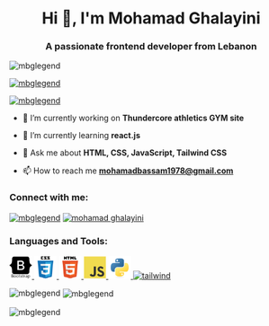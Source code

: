 <h1 align="center">Hi 👋, I'm Mohamad Ghalayini</h1>
<h3 align="center">A passionate frontend developer from Lebanon</h3>

<p align="left"> <img src="https://komarev.com/ghpvc/?username=mbglegend&label=Profile%20views&color=0e75b6&style=flat" alt="mbglegend" /> </p>

<p align="left"> <a href="https://github.com/ryo-ma/github-profile-trophy"><img src="https://github-profile-trophy.vercel.app/?username=mbglegend" alt="mbglegend" /></a> </p>

<p align="left"> <a href="https://twitter.com/mbglegend" target="blank"><img src="https://img.shields.io/twitter/follow/mbglegend?logo=twitter&style=for-the-badge" alt="mbglegend" /></a> </p>

- 🔭 I’m currently working on **Thundercore athletics GYM site**

- 🌱 I’m currently learning **react.js**

- 💬 Ask me about **HTML, CSS, JavaScript, Tailwind CSS**

- 📫 How to reach me **mohamadbassam1978@gmail.com**

<h3 align="left">Connect with me:</h3>
<p align="left">
<a href="https://twitter.com/mbglegend" target="blank"><img align="center" src="https://raw.githubusercontent.com/rahuldkjain/github-profile-readme-generator/master/src/images/icons/Social/twitter.svg" alt="mbglegend" height="30" width="40" /></a>
<a href="[https://linkedin.com/in/mohamad ghalayini](https://www.linkedin.com/in/mohamad-ghalayini-70724a255/)" target="blank"><img align="center" src="https://raw.githubusercontent.com/rahuldkjain/github-profile-readme-generator/master/src/images/icons/Social/linked-in-alt.svg" alt="mohamad ghalayini" height="30" width="40" /></a>
</p>

<h3 align="left">Languages and Tools:</h3>
<p align="left"> <a href="https://getbootstrap.com" target="_blank" rel="noreferrer"> <img src="https://raw.githubusercontent.com/devicons/devicon/master/icons/bootstrap/bootstrap-plain-wordmark.svg" alt="bootstrap" width="40" height="40"/> </a> <a href="https://www.w3schools.com/css/" target="_blank" rel="noreferrer"> <img src="https://raw.githubusercontent.com/devicons/devicon/master/icons/css3/css3-original-wordmark.svg" alt="css3" width="40" height="40"/> </a> <a href="https://www.w3.org/html/" target="_blank" rel="noreferrer"> <img src="https://raw.githubusercontent.com/devicons/devicon/master/icons/html5/html5-original-wordmark.svg" alt="html5" width="40" height="40"/> </a> <a href="https://developer.mozilla.org/en-US/docs/Web/JavaScript" target="_blank" rel="noreferrer"> <img src="https://raw.githubusercontent.com/devicons/devicon/master/icons/javascript/javascript-original.svg" alt="javascript" width="40" height="40"/> </a> <a href="https://www.python.org" target="_blank" rel="noreferrer"> <img src="https://raw.githubusercontent.com/devicons/devicon/master/icons/python/python-original.svg" alt="python" width="40" height="40"/> </a> <a href="https://tailwindcss.com/" target="_blank" rel="noreferrer"> <img src="https://www.vectorlogo.zone/logos/tailwindcss/tailwindcss-icon.svg" alt="tailwind" width="40" height="40"/> </a> </p>

<p><img align="left" src="https://github-readme-stats.vercel.app/api/top-langs?username=mbglegend&show_icons=true&locale=en&layout=compact" alt="mbglegend" /></p>

<p>&nbsp;<img align="center" src="https://github-readme-stats.vercel.app/api?username=mbglegend&show_icons=true&locale=en" alt="mbglegend" /></p>

<p><img align="center" src="https://github-readme-streak-stats.herokuapp.com/?user=mbglegend&" alt="mbglegend" /></p>
